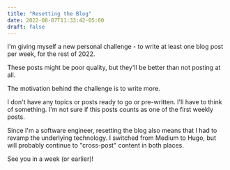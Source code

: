 ```yaml
---
title: "Resetting the Blog"
date: 2022-08-07T11:33:42-05:00
draft: false
---
```


I'm giving myself a new personal challenge - to write at least one blog post per week, for the rest of 2022.

These posts might be poor quality, but they'll be better than not posting at all.

The motivation behind the challenge is to write more.

I don't have any topics or posts ready to go or pre-written. I'll have to think of something. I'm not sure if this posts counts as one of the first weekly posts.

Since I'm a software engineer, resetting the blog also means that I had to revamp the underlying technology. I switched from Medium to Hugo, but will probably continue to "cross-post" content in both places.

See you in a week (or earlier)!
